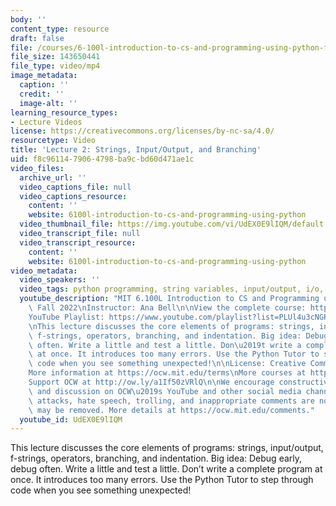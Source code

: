 ```yaml
---
body: ''
content_type: resource
draft: false
file: /courses/6-100l-introduction-to-cs-and-programming-using-python-fall-2022/6100l-lecture-2-multi-version-4_1_360p_16_9.mp4
file_size: 143650441
file_type: video/mp4
image_metadata:
  caption: ''
  credit: ''
  image-alt: ''
learning_resource_types:
- Lecture Videos
license: https://creativecommons.org/licenses/by-nc-sa/4.0/
resourcetype: Video
title: 'Lecture 2: Strings, Input/Output, and Branching'
uid: f8c96114-7906-4798-ba9c-bd60d471ae1c
video_files:
  archive_url: ''
  video_captions_file: null
  video_captions_resource:
    content: ''
    website: 6100l-introduction-to-cs-and-programming-using-python
  video_thumbnail_file: https://img.youtube.com/vi/UdEX0E9lIQM/default.jpg
  video_transcript_file: null
  video_transcript_resource:
    content: ''
    website: 6100l-introduction-to-cs-and-programming-using-python
video_metadata:
  video_speakers: ''
  video_tags: python programming, string variables, input/output, i/o, operators
  youtube_description: "MIT 6.100L Introduction to CS and Programming using Python,\
    \ Fall 2022\nInstructor: Ana Bell\n\nView the complete course: https://ocw.mit.edu/courses/6-100l-introduction-to-cs-and-programming-using-python-fall-2022/\n\
    YouTube Playlist: https://www.youtube.com/playlist?list=PLUl4u3cNGP62A-ynp6v6-LGBCzeH3VAQB\n\
    \nThis lecture discusses the core elements of programs: strings, input/output,\
    \ f-strings, operators, branching, and indentation. Big idea: Debug early, debug\
    \ often. Write a little and test a little. Don\u2019t write a complete program\
    \ at once. It introduces too many errors. Use the Python Tutor to step through\
    \ code when you see something unexpected!\n\nLicense: Creative Commons BY-NC-SA\n\
    More information at https://ocw.mit.edu/terms\nMore courses at https://ocw.mit.edu\n\
    Support OCW at http://ow.ly/a1If50zVRlQ\n\nWe encourage constructive comments\
    \ and discussion on OCW\u2019s YouTube and other social media channels. Personal\
    \ attacks, hate speech, trolling, and inappropriate comments are not allowed and\
    \ may be removed. More details at https://ocw.mit.edu/comments."
  youtube_id: UdEX0E9lIQM
---
```

This lecture discusses the core elements of programs: strings, input/output, f-strings, operators, branching, and indentation. Big idea: Debug early, debug often. Write a little and test a little. Don’t write a complete program at once. It introduces too many errors. Use the Python Tutor to step through code when you see something unexpected!